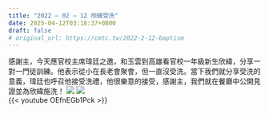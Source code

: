 ```yaml
---
title: "2022 – 02 – 12 欣緯受洗"
date: 2025-04-12T03:18:37+0800
draft: false
# original_url: https://cmtc.tw/2022-2-12-baptism
---
```



感謝主，今天應官校主席瑋廷之邀，和玉雲到高雄看官校一年級新生欣緯，分享一對一門徒訓練。他表示從小在長老會聚會，但一直沒受洗。當下我們就分享受洗的意義，瑋廷也呼召他接受洗禮，他很樂意的接受，感謝主，我們就在餐廳中公開見證並為欣緯施洗！
![](/images/欣緯受洗1.jpg)
![](/images/欣緯受洗2.jpg)
<br>
{{< youtube OEfnEGb1Pck >}}
